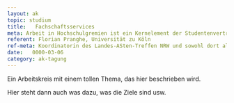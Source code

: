 ```yaml
---
layout: ak
topic: studium
title:   Fachschaftsservices
meta: Arbeit in Hochschulgremien ist ein Kernelement der Studentenvertretung, Studenten darin aber häufig unerfahren. In diesem Workshop sollen Argumentationsmethoden diskutiert und ein Leitfaden erarbeitet werden, der allen Fachschaften helfen soll, neue Vertreter besser einzuarbeiten. 
referent: Florian Pranghe, Universität zu Köln
ref-meta: Koordinatorin des Landes-ASten-Treffen NRW und sowohl dort als auch im fzs aktiv. Sie kennt Hochschulgremien auf allen Ebenen und hat durch ihr Studium des Sozialökonomischen Managements besondere Expertise auf diesem Gebiet.
date:   0000-03-06
category: ak-tagung
---
```

<p>Ein Arbeitskreis mit einem tollen Thema, das hier beschrieben wird.</p> 

<p>Hier steht dann auch was dazu, was die Ziele sind usw.</p>
